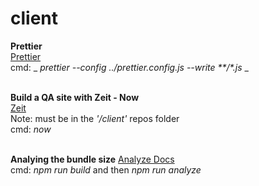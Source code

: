 # client

**Prettier**<br>
[Prettier](https://prettier.io/docs/en/cli.html)<br>
cmd: _ _prettier --config ../prettier.config.js --write **/*.js_ _<br>
<br>

**Build a QA site with Zeit - Now**<br>
[Zeit](https://zeit.co/)<br>
Note: must be in the _'/client'_ repos folder<br>
cmd: _now_<br>
<br>

**Analying the bundle size**
[Analyze Docs](https://create-react-app.dev/docs/analyzing-the-bundle-size/)<br>
cmd: _npm run build_ and then _npm run analyze_